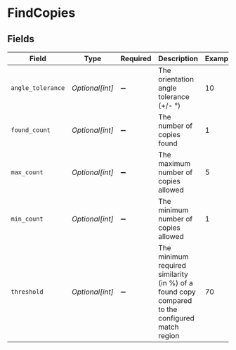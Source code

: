 # FindCopies


## Fields

| Field                                                                                          | Type                                                                                           | Required                                                                                       | Description                                                                                    | Example                                                                                        |
| ---------------------------------------------------------------------------------------------- | ---------------------------------------------------------------------------------------------- | ---------------------------------------------------------------------------------------------- | ---------------------------------------------------------------------------------------------- | ---------------------------------------------------------------------------------------------- |
| `angle_tolerance`                                                                              | *Optional[int]*                                                                                | :heavy_minus_sign:                                                                             | The orientation angle tolerance (+/- °)                                                        | 10                                                                                             |
| `found_count`                                                                                  | *Optional[int]*                                                                                | :heavy_minus_sign:                                                                             | The number of copies found                                                                     | 1                                                                                              |
| `max_count`                                                                                    | *Optional[int]*                                                                                | :heavy_minus_sign:                                                                             | The maximum number of copies allowed                                                           | 5                                                                                              |
| `min_count`                                                                                    | *Optional[int]*                                                                                | :heavy_minus_sign:                                                                             | The minimum number of copies allowed                                                           | 1                                                                                              |
| `threshold`                                                                                    | *Optional[int]*                                                                                | :heavy_minus_sign:                                                                             | The minimum required similarity (in %) of a found copy compared to the configured match region | 70                                                                                             |